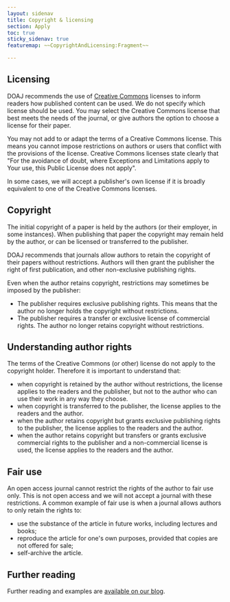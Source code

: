 ```yaml
---
layout: sidenav
title: Copyright & licensing
section: Apply
toc: true
sticky_sidenav: true
featuremap: ~~CopyrightAndLicensing:Fragment~~

---
```



## Licensing

DOAJ recommends the use of [Creative Commons](https://creativecommons.org/share-your-work/) licenses to inform readers how published content can be used. We do not specify which license should be used. You may select the Creative Commons license that best meets the needs of the journal, or give authors the option to choose a license for their paper. 

You may not add to or adapt the terms of a Creative Commons license. This means you cannot impose restrictions on authors or users that conflict with the provisions of the license. Creative Commons licenses state clearly that "For the avoidance of doubt, where Exceptions and Limitations apply to Your use, this Public License does not apply".

In some cases, we will accept a publisher's own license if it is broadly equivalent to one of the Creative Commons licenses.

## Copyright

The initial copyright of a paper is held by the authors (or their employer, in some instances). When publishing that paper the copyright may remain held by the author, or can be licensed or transferred to the publisher.

DOAJ recommends that journals allow authors to retain the copyright of their papers without restrictions. Authors will then grant the publisher the right of first publication, and other non-exclusive publishing rights.

Even when the author retains copyright, restrictions may sometimes be imposed by the publisher:

 - The publisher requires exclusive publishing rights. This means that the author no longer holds the copyright without restrictions.
 - The publisher requires a transfer or exclusive license of commercial rights. The author no longer retains copyright without restrictions.

## Understanding author rights

The terms of the Creative Commons (or other) license do not apply to the copyright holder. Therefore it is important to understand that:

 - when copyright is retained by the author without restrictions, the license applies to the readers and the publisher, but not to the author who can use their work in any way they choose.
 - when copyright is transferred to the publisher, the license applies to the readers and the author.
 - when the author retains copyright but grants exclusive publishing rights to the publisher, the license applies to the readers and the author.
 - when the author retains copyright but transfers or grants exclusive commercial rights to the publisher and a non-commercial license is used, the license applies to the readers and the author.

## Fair use

An open access journal cannot restrict the rights of the author to fair use only. This is not open access and we will not accept a journal with these restrictions. A common example of fair use is when a journal allows authors to only retain the rights to:

 - use the substance of the article in future works, including lectures and books;
 - reproduce the article for one's own purposes, provided that copies are not offered for sale;
 - self-archive the article.

## Further reading

Further reading and examples are [available on our blog](https://blog.doaj.org/?s=copyright+and+licensing+-+part).
